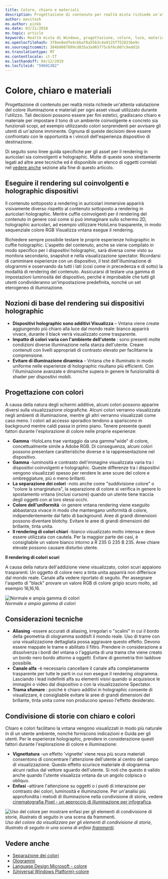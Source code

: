 ```yaml
---
title: Colore, chiaro e materiali
description: Progettazione di contenuto per realtà mista richiede un'attenta valutazione del colore illuminazione e materiali per ogni asset visual utilizzato durante l'utilizzo.
author: mavitazk
ms.author: pinkb
ms.date: 03/21/2018
ms.topic: article
keywords: Realtà mista di Windows, progettazione, colore, luce, materiali
ms.openlocfilehash: 3f8ee8edfe4cbbaf8a55b3c4a9125f752823be9c
ms.sourcegitcommit: 384b0087899cd835a3a965f75c6f6c607c9edd1b
ms.translationtype: MT
ms.contentlocale: it-IT
ms.lasthandoff: 04/12/2019
ms.locfileid: "59601382"
---
```

# <a name="color-light-and-materials"></a>Colore, chiaro e materiali

Progettazione di contenuto per realtà mista richiede un'attenta valutazione del colore illuminazione e materiali per ogni asset visual utilizzato durante l'utilizzo. Tali decisioni possono essere per fini estetici, gradiscano chiaro e materiale per impostare il tono di un ambiente coinvolgente e concreto sia funzionali scopi, ad esempio utilizzando colori sorprendenti per avvisare gli utenti di un'azione imminente. Ognuna di queste decisioni deve essere confrontato con le opportunità e i vincoli dell'esperienza dispositivo di destinazione.

Di seguito sono linee guida specifiche per gli asset per il rendering in auricolari sia coinvolgenti e holographic. Molte di queste sono strettamente legati ad altre aree tecniche ed è disponibile un elenco di oggetti correlati nel [vedere anche](color,-light-and-materials.md#see-also) sezione alla fine di questo articolo.

## <a name="rendering-on-immersive-vs-holographic-devices"></a>Eseguire il rendering sul coinvolgenti e holographic dispositivi

Il contenuto sottoposto a rendering in auricolari immersive apparirà visivamente diverso rispetto al contenuto sottoposto a rendering in auricolari holographic. Mentre cuffie coinvolgenti per il rendering del contenuto in genere così come si può immaginare sullo schermo 2D, holographic auricolari, ad esempio utilizzare HoloLens trasparente, in modo sequenziale colore RGB Visualizza vntana esegue il rendering.

Richiedere sempre possibile testare le proprie esperienze holographic in cuffie holographic. L'aspetto del contenuto, anche se viene compilato in modo specifico per i dispositivi holographic, sarà diversa come visto su monitora secondario, snapshot e nella visualizzazione spectator. Ricordarsi di camminare esperienze con un dispositivo, il test dell'illuminazione di ologrammi e osservando da tutti i lati (così come in precedenza e di sotto) la modalità di rendering del contenuto. Assicurarsi di testare una gamma di impostazioni luminosità del dispositivo, perché è improbabile che tutti gli utenti condivideranno un'impostazione predefinita, nonché un set eterogeneo di illuminazione.

## <a name="fundamentals-of-rendering-on-holographic-devices"></a>Nozioni di base del rendering sui dispositivi holographic
* **Dispositivi holographic sono additivi Visualizza** – Vntana viene create aggiungendo più chiaro alla luce dal mondo reale: bianco apparirà vivace, durante il black verrà visualizzato come trasparente.
* **Impatto di colori varia con l'ambiente dell'utente** : sono presenti molte condizioni diverse illuminazione nella stanza dell'utente. Creare contenuti con livelli appropriati di contrasto elevato per facilitarne la comprensione.
* **Evitare di illuminazione dinamica** – Vntana che è illuminato in modo uniforme nelle esperienze di holographic risultano più efficienti. Con l'illuminazione avanzate e dinamiche supera in genere le funzionalità di shader per dispositivi mobili.

## <a name="designing-with-color"></a>Progettazione con colori

A causa della natura degli schermi additive, alcuni colori possono apparire diversi sulla visualizzazione olografiche. Alcuni colori verranno visualizzata negli ambienti di illuminazione, mentre gli altri verranno visualizzati come caso meno. I colori ad accesso sporadico tendono a spariscono in background mentre caldi passa in primo piano. Tenere presente questi fattori durante l'esplorazione di colore nelle proprie esperienze:
* **Gamma** -HoloLens trae vantaggio da una gamma"wide" di colore, concettualmente simile a Adobe RGB. Di conseguenza, alcuni colori possono presentare caratteristiche diverse e la rappresentazione nel dispositivo.
* **Gamma** -luminosità e contrasto dell'immagine visualizzata varia tra i dispositivi coinvolgenti e holographic. Queste differenze tra i dispositivi vengono visualizzati spesso per rendere le aree scure del colore e ombreggiature, più o meno brillanti.
* **La separazione dei colori** -noto anche come "suddivisione colore" o "colore la smarginatura", la separazione di colore si verifica in genere lo spostamento vntana (inclusi cursore) quando un utente tiene traccia degli oggetti con ai loro stessi occhi.
* **Colore dell'uniformità** -in genere vntana rendering viene eseguito abbastanza vivace in modo che mantengano uniformità di colore, indipendentemente dal fatto di background. Aree di grandi dimensioni possono diventare blotchy. Evitare le aree di grandi dimensioni del brillante, tinta unita.
* **Il rendering di colori chiari** -bianco visualizzato molto intensa e deve essere utilizzata con cautela. Per la maggior parte dei casi, è consigliabile un valore bianco intorno a R 235 G 235 B 235. Aree chiare elevate possono causare disturbo utente.

**Il rendering di colori scuri**

A causa della natura dell'addizione viene visualizzato, colori scuri appaiono trasparenti. Un oggetto di colore nero a tinta unita apparirà non differisce dal mondo reale. Canale alfa vedere riportato di seguito. Per assegnare l'aspetto di "black" provare un valore RGB di colore grigio scuro molto, ad esempio 16,16,16.

![Normale e ampia gamma di colori](images/640px-widegamut.png)<br>
*Normale e ampia gamma di colori*

## <a name="technical-considerations"></a>Considerazioni tecniche
* **Aliasing** -essere accurati di aliasing, irregolari o "scalini" in cui il bordo della geometria di ologramma soddisfi il mondo reale. Uso di trame con una visualizzazione dettagliata possa aggravare questo effetto. Devono essere mappate le trame e abilitato il filtro. Prendere in considerazione a dissolvenza i bordi del vntana o l'aggiunta di una trama che viene creato un bordo nero bordo attorno a oggetti. Evitare di geometria thin laddove possibile.
* **Canale alfa** -è necessario cancellare il canale alfa completamente trasparente per tutte le parti in cui non esegue il rendering ologramma. Lasciando i lead indefiniti alfa su elementi visivi quando si acquisisce le immagini o video dal dispositivo o con la visualizzazione Spectator.
* **Trama sfumare** : poiché è chiaro additivi in holographic consente di visualizzare, è consigliabile evitare le aree di grandi dimensioni del brillante, tinta unita come non producono spesso l'effetto desiderato.

## <a name="storytelling-with-light-and-color"></a>Condivisione di storie con chiaro e colori

Chiaro e colori facilitano la vntana vengono visualizzati in modo più naturale in di un utente ambiente, nonché forniscono indicazioni e Guida per gli utenti. Per le esperienze holographic, prendere in considerazione questi fattori durante l'esplorazione di colore e illuminazione:
* **Vignettatura** -un effetto 'vignette' viene resa più scura materiali consentono di concentrare l'attenzione dell'utente al centro del campo di visualizzazione. Questo effetto scurisce materiale di ologramma alcuni radius dal vettore sguardo dell'utente. Si noti che questo è valido anche quando l'utente visualizza vntana da un angolo colpisca o obliquo.
* **Enfasi** -attirare l'attenzione su oggetti o i punti di interazione per contrasto dei colori, luminosità e illuminazione. Per un'analisi più approfondita i metodi di illuminazione nella condivisione di storie, vedere [cinematografia Pixel - un approccio di illuminazione per infografica](http://media.siggraph.org/education/cgsource/Archive/ConfereceCourses/S96/course30.pdf).

![Uso del colore per mostrare enfasi per gli elementi di condivisione di storie, illustrato di seguito in una scena da frammenti.](images/640px-fragments.jpg)<br>
*Uso del colore da visualizzare per gli elementi di condivisione di storie, illustrato di seguito in una scena di enfasi [frammenti](https://www.microsoft.com/p/fragments/9nblggh5ggm8).*

## <a name="see-also"></a>Vedere anche
* [Separazione dei colori](hologram-stability.md#color-separation)
* [Ologrammi](hologram.md)
* [Language Design Microsoft - colore](https://www.microsoft.com/design/color)
* [(Universal Windows Platform)-colore](https://docs.microsoft.com/windows/uwp/style/color)
